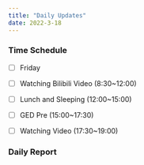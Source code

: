 ```yaml
---
title: "Daily Updates"
date: 2022-3-18
---
```




### Time Schedule

- [ ] Friday
- [ ] Watching Bilibili Video (8:30~12:00)
- [ ] Lunch and Sleeping (12:00~15:00)
- [ ] GED Pre (15:00~17:30)
- [ ] Watching Video (17:30~19:00)



### Daily Report

